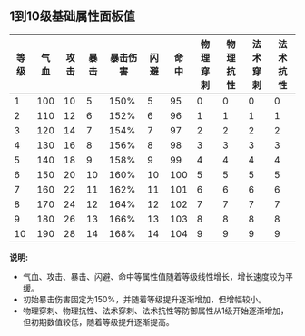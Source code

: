 ## 1到10级基础属性面板值

| 等级 | 气血 | 攻击 | 暴击 | 暴击伤害 | 闪避 | 命中 | 物理穿刺 | 物理抗性 | 法术穿刺 | 法术抗性 |
|---|---|---|---|---|---|---|---|---|---|---|
| 1 | 100 | 10 | 5 | 150% | 5 | 95 | 0 | 0 | 0 | 0 |
| 2 | 110 | 12 | 6 | 152% | 6 | 96 | 1 | 1 | 1 | 1 |
| 3 | 120 | 14 | 7 | 154% | 7 | 97 | 2 | 2 | 2 | 2 |
| 4 | 130 | 16 | 8 | 156% | 8 | 98 | 3 | 3 | 3 | 3 |
| 5 | 140 | 18 | 9 | 158% | 9 | 99 | 4 | 4 | 4 | 4 |
| 6 | 150 | 20 | 10 | 160% | 10 | 100 | 5 | 5 | 5 | 5 |
| 7 | 160 | 22 | 11 | 162% | 11 | 101 | 6 | 6 | 6 | 6 |
| 8 | 170 | 24 | 12 | 164% | 12 | 102 | 7 | 7 | 7 | 7 |
| 9 | 180 | 26 | 13 | 166% | 13 | 103 | 8 | 8 | 8 | 8 |
| 10 | 190 | 28 | 14 | 168% | 14 | 104 | 9 | 9 | 9 | 9 |

**说明:**

* 气血、攻击、暴击、闪避、命中等属性值随着等级线性增长，增长速度较为平缓。
* 初始暴击伤害固定为150%，并随着等级提升逐渐增加，但增幅较小。
* 物理穿刺、物理抗性、法术穿刺、法术抗性等防御属性从1级开始逐渐增加，但初期数值较低，随着等级提升逐渐提高。
